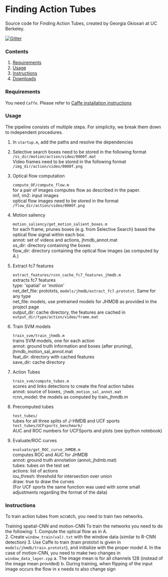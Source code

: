 # Finding Action Tubes

Source code for Finding Action Tubes, created by Georgia Gkioxari at UC Berkeley.

[![Gitter](https://badges.gitter.im/gkioxari/ActionTubes.svg)](https://gitter.im/gkioxari/ActionTubes?utm_source=badge&utm_medium=badge&utm_campaign=pr-badge)

### Contents
1. [Requirements](#requirements)
2. [Usage](#usage)
3. [Instructions](#instructions)
4. [Downloads](#downloads)

### Requirements

You need `Caffe`. Please refer to [Caffe 	installation instructions](http://caffe.berkeleyvision.org/installation.html)

### Usage

The pipeline consists of multiple steps. For simplicity, we break them down to independent procedures. 

1. In `startup.m`, add the paths and resolve the dependencies

2. Selective search boxes need to be stored in the following format  
		`/ss_dir/motion/action/video/0000f.mat`  
	Video frames need to be stored in the following format  
		`/img_dir/action/video/0000f.png`

3. Optical flow computation

  	`compute_OF/compute_flow.m`  
    	for a pair of images computes flow as described in the paper.  
	      im1, im2: input images  
	      optical flow images need to be stored in the format `/flow_dir/action/video/0000f.png`

4. Motion saliency

    `motion_saliency/get_motion_salient_boxes.m`  
        for each frame, prunes boxes (e.g. from Selective Search) based the optical flow signal within each box.  
           annot: set of videos and actions, jhmdb_annot.mat  
           ss_dir: directory containing the boxes  
           flow_dir: directory containing the optical flow images (as computed by A.)

5. Extract fc7 features

    `extract_features/rcnn_cache_fc7_features_jhmdb.m`  
        extracts fc7 features  
        	 type: 'spatial' or 'motion'  
        	 net_def_file: prototxts, `models/jhmdb/extract_fc7.prototxt`. Same for any type  
        	 net_file: models, use pretrained models for JHMDB as provided in the project page  
        	 output_dir: cache directory, the features are cached in `output_dir/type/action/video/frame.mat` 

6. Train SVM models

	`train_svm/train_jhmdb.m`  
		 trains SVM models, one for each action  
		    annot: ground truth information and boxes (after pruning), jhmdb_motion_sal_annot.mat  
			  feat_dir: directory with cached features  
			  save_dir: cache directory

7. Action Tubes

	`train_svm/compute_tubes.m`  
		 scores and links detections to create the final action tubes  
			 annot: source of boxes, `jhmdb_motion_sal_annot.mat`  
			 rcnn_model: the models as computed by train_jhmdb.m

8. Precomputed tubes

	`test_tubes/`  
	   tubes for all three splits of J-HMDB and UCF sports  
	`test_tubes/UCFsports_benchmark/`  
	   AUC and ROC numbers for UCFSports and plots (see ipython notebook)

9. Evaluate/ROC curves

	`evaluate/get_ROC_curve_JHMDB.m`  
		 computes ROC and AUC for JHMDB  
			  annot: ground truth annotation (annot_jhdmb.mat)  
			  tubes: tubes on the test set  
			  actions: list of actions  
			  iou_thresh: threshold for intersection over union  
			  draw: true to draw the curves  
	(For UCF sports the same function was used with some small adjustments regarding the format of the data)


### Instructions

To train action tubes from scratch, you need to train two networks. 

Training spatial-CNN and motion-CNN
	To train the networks you need to do the following:
		1. Compute the optical flow as in A.		
		2. Create `window_train(val).txt` with the window data (similar to R-CNN detection)
		3. Use Caffe to train (train prototxt is given in `models/jhmdb/train.prototxt`), and initialize with the proper model
		4. In the case of motion-CNN, you need to make two changes in `window_data_layer.cpp`
			a. The image mean is for all channels 128 (instead of the image mean provided)
			b. During training, when flipping of the input image occurs the flow in x needs to also change sign

